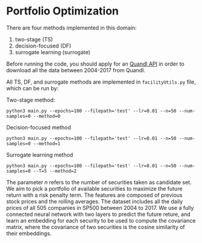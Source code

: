 # Portfolio Optimization

There are four methods implemented in this domain:
1. two-stage (TS)
2. decision-focused (DF)
3. surrogate learning (surrogate)

Before running the code, you should apply for an [Quandl API](https://docs.quandl.com/docs#section-authentication) in order to download all the data between 2004-2017 from Quandl.

All TS, DF, and surrogate methods are implemented in `facilityUtils.py` file, which can be run by:

Two-stage method:
```
python3 main.py --epochs=100 --filepath='test' --lr=0.01 --n=50 --num-samples=0 --method=0
```

Decision-focused method
```
python3 main.py --epochs=100 --filepath='test' --lr=0.01 --n=50 --num-samples=0 --method=1
```

Surrogate learning method
```
python3 main.py --epochs=100 --filepath='test' --lr=0.01 --n=50 --num-samples=0 --T=5 --method=2
```

The parameter $n$ refers to the number of securities taken as candidate set. We aim to pick a portfolio of available securities to maximize the future return with a risk penalty term. The features are composed of previous stock prices and the rolling averages. The dataset includes all the daily prices of all 505 companies in SP500 between 2004 to 2017. We use a fully connected neural network with two layers to predict the future reture, and learn an embedding for each security to be used to compute the covariance matrix, where the covariance of two securities is the cosine similarity of their embeddings.
